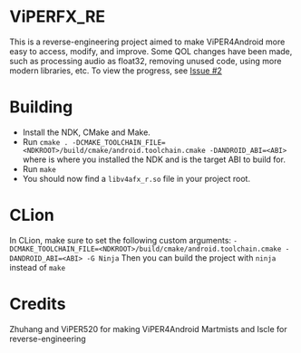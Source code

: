 # ViPERFX_RE

This is a reverse-engineering project aimed to make ViPER4Android more easy to access, modify, and improve.
Some QOL changes have been made, such as processing audio as float32, removing unused code, using more modern libraries, etc.
To view the progress, see [Issue #2](https://github.com/AndroidAudioMods/ViPERFX_RE/issues/2)

# Building

- Install the NDK, CMake and Make.
- Run `cmake . -DCMAKE_TOOLCHAIN_FILE=<NDKROOT>/build/cmake/android.toolchain.cmake -DANDROID_ABI=<ABI>` where <NDKROOT> is where you installed the NDK and <ABI> is the target ABI to build for.
- Run `make`
- You should now find a `libv4afx_r.so` file in your project root.

# CLion

In CLion, make sure to set the following custom arguments: `-DCMAKE_TOOLCHAIN_FILE=<NDKROOT>/build/cmake/android.toolchain.cmake -DANDROID_ABI=<ABI> -G Ninja`
Then you can build the project with `ninja` instead of `make`

# Credits

Zhuhang and ViPER520 for making ViPER4Android
Martmists and Iscle for reverse-engineering
